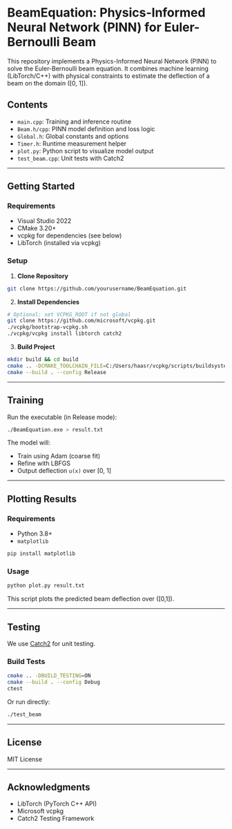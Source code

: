 # BeamEquation: Physics-Informed Neural Network (PINN) for Euler-Bernoulli Beam

This repository implements a Physics-Informed Neural Network (PINN) to solve the Euler-Bernoulli beam equation. It combines machine learning (LibTorch/C++) with physical constraints to estimate the deflection of a beam on the domain \([0, 1]\).

## Contents

- `main.cpp`: Training and inference routine
- `Beam.h/cpp`: PINN model definition and loss logic
- `Global.h`: Global constants and options
- `Timer.h`: Runtime measurement helper
- `plot.py`: Python script to visualize model output
- `test_beam.cpp`: Unit tests with Catch2

---

## Getting Started

### Requirements

- Visual Studio 2022
- CMake 3.20+
- vcpkg for dependencies (see below)
- LibTorch (installed via vcpkg)

### Setup

1. **Clone Repository**

```bash
git clone https://github.com/yourusername/BeamEquation.git
```

2. **Install Dependencies**

```bash
# Optional: set VCPKG_ROOT if not global
git clone https://github.com/microsoft/vcpkg.git
./vcpkg/bootstrap-vcpkg.sh
./vcpkg/vcpkg install libtorch catch2
```

3. **Build Project**

```bash
mkdir build && cd build
cmake .. -DCMAKE_TOOLCHAIN_FILE=C:/Users/haasr/vcpkg/scripts/buildsystems/vcpkg.cmake
cmake --build . --config Release
```

---

## Training

Run the executable (in Release mode):

```bash
./BeamEquation.exe > result.txt
```

The model will:

- Train using Adam (coarse fit)
- Refine with LBFGS
- Output deflection `u(x)` over [0, 1]

---

## Plotting Results

### Requirements

- Python 3.8+
- `matplotlib`

```bash
pip install matplotlib
```

### Usage

```bash
python plot.py result.txt
```

This script plots the predicted beam deflection over \([0,1]\).

---

## Testing

We use [Catch2](https://github.com/catchorg/Catch2) for unit testing.

### Build Tests

```bash
cmake .. -DBUILD_TESTING=ON
cmake --build . --config Debug
ctest
```

Or run directly:

```bash
./test_beam
```

---

## License

MIT License

---

## Acknowledgments

- LibTorch (PyTorch C++ API)
- Microsoft vcpkg
- Catch2 Testing Framework

